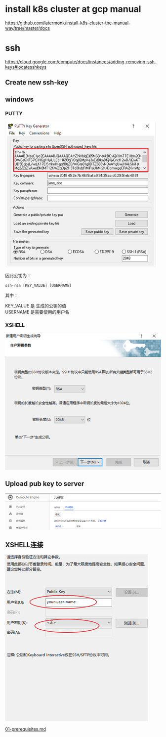 # install k8s cluster at gcp manual
https://github.com/latermonk/install-k8s-cluster-the-manual-way/tree/master/docs


# ssh

https://cloud.google.com/compute/docs/instances/adding-removing-ssh-keys#locatesshkeys


##  Create new ssh-key



## windows

### PUTTY
![win_sshkey01](images/win_sshkey01.png)

因此公钥为：


```
ssh-rsa [KEY_VALUE] [USERNAME]
```
其中：

KEY_VALUE 是 生成的公钥的值      
USERNAME  是需要使用的用户名     

### XSHELL


![shell-keygen001](images/shell-keygen001.png)


## Upload pub key to server


![shell-keygen002](images/shell-keygen002.png)


## XSHELL连接


![shell-keygen003](images/shell-keygen003.png)


[01-prerequisites.md](01-prerequisites.md)
